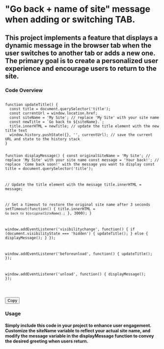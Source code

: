 # "Go back + name of site" message when adding or switching TAB.

## This project implements a feature that displays a dynamic message in the browser tab when the user switches to another tab or adds a new one. The primary goal is to create a personalized user experience and encourage users to return to the site.

### Code Overview

<div class="code-container" id="code-container">
  <!-- Your code block goes here -->
  <pre><code class="language-javascript" id="code-block">
function updateTitle() {
  const title = document.querySelector('title');
  const currentUrl = window.location.href;
  const siteName = 'My Site'; // replace 'My Site' with your site name
  const newTitle = `Go back to ${siteName}.`;
  title.innerHTML = newTitle; // update the title element with the new title text
  window.history.pushState({}, '', currentUrl); // save the current URL and state to the history stack
}

function displayMessage() {
  const originalSiteName = 'My Site'; // replace 'My Site' with your site name
  const message = 'Your back!'; // replace 'Come back soon!' with the message you want to display
  const title = document.querySelector('title');

  // Update the title element with the message
  title.innerHTML = message;

  // Set a timeout to restore the original site name after 3 seconds
  setTimeout(function() {
    title.innerHTML = `Go back to ${originalSiteName}.`;
  }, 3000);
}


window.addEventListener('visibilitychange', function() {
  if (document.visibilityState === 'hidden') {
    updateTitle();
  } else {
    displayMessage();
  }
});

window.addEventListener('beforeunload', function() {
  updateTitle();
});

window.addEventListener('unload', function() {
  displayMessage();
});

  </code></pre>

  <!-- Add a copy button -->
  <button onclick="copyCodeToClipboard()">Copy</button>
</div>


### Usage

#### Simply include this code in your project to enhance user engagement. Customize the siteName variable to reflect your actual site name, and modify the message variable in the displayMessage function to convey the desired greeting when users return.
